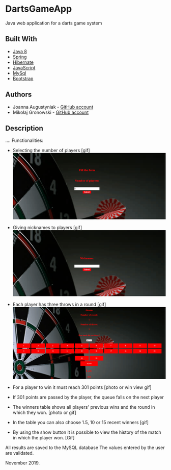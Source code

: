 # DartsGameApp

Java web application for a darts game system

## Built With

* [Java 8](http://www.oracle.com/technetwork/java/javase/downloads/jdk8-downloads-2133151.html)
* [Spring](https://spring.io/)
* [Hibernate](https://hibernate.org/)
* [JavaScript](https://www.javascript.com/)
* [MySql](https://www.mysql.com/)
* [Bootstrap](https://getbootstrap.com/)

## Authors
* Joanna Augustyniak  - [GitHub account](https://github.com/JAugustyniak)
* Mikołaj Gronowski - [GitHub account](https://github.com/MGroniu)

## Description
....
Functionalities:

* Selecting the number of players [gif]
![](numberofplayers.gif)


* Giving nicknames to players [gif]
![](enternickname.gif)

* Each player has three throws in a round [gif]
![](addpoints.gif)

* For a player to win it must reach 301 points [photo or win view gif]
* If 301 points are passed by the player, the queue falls on the next player
* The winners table shows all players' previous wins and the round in which they won. [photo or gif]
* In the table you can also choose 1.5, 10 or 15 recent winners [gif]
* By using the show button it is possible to view the history of the match in which the player won. [Gif]

All results are saved to the MySQL database
The values entered by the user are validated.

November 2019.

